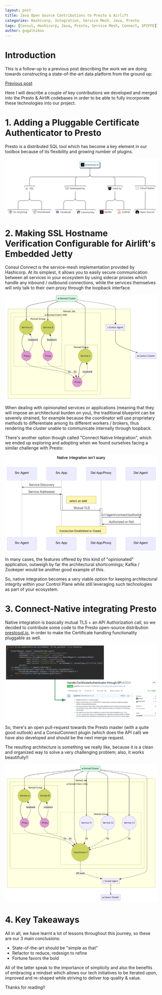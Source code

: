 ```yaml
---
layout: post
title: Java Open Source Contributions to Presto & Airlift
categories: Hashicorp, Integration, Service Mesh, Java, Presto
tags: [Consul, Hashicorp, Java, Presto, Service Mesh, Connect, SPIFFE]
author: gugalnikov
---
```


# Introduction

This is a follow-up to a previous post describing the work we are doing towards constructing a state-of-the-art data platform from the ground up:

[Previous post](https://www.youtube.com/watch?v=xV4JnJgOHXE)

Here I will describe a couple of key contributions we developed and merged into the Presto & Airlift codebases in order to be able to fully incorporate these technologies into our project.

# 1. Adding a Pluggable Certificate Authenticator to Presto

Presto is a distributed SQL tool which has become a key element in our toolbox because of its flexibility and growing number of plugins.

![](/images/2020-02-20-A-Consul-Service-Mesh-Integration-Case-Study-with-Presto/presto.png)

# 2. Making SSL Hostname Verification Configurable for Airlift's Embedded Jetty

Consul Connect is the service-mesh implementation provided by Hashicorp. At its simplest, it allows you to easily secure communication between all services in your ecosystem by using sidecar proxies which handle any inbound / outbound connections, while the services themselves will only talk to their own proxy through the loopback interface.

![](/images/2020-02-20-A-Consul-Service-Mesh-Integration-Case-Study-with-Presto/connectsidecar.png)

When dealing with opinionated services or applications (meaning that they will impose an architectural burden on you), the traditional blueprint can be severely strained, for example because the coordinator will use proprietary methods to differentiate among its different workers / brokers, thus rendering the cluster unable to communicate internally through loopback. 

There's another option though called "Connect Native Integration", which we ended up exploring and adopting when we found ourselves facing a similar challenge with Presto:

![](/images/2020-02-20-A-Consul-Service-Mesh-Integration-Case-Study-with-Presto/consulconnect.png)

In many cases, the features offered by this kind of "opinionated" application, outweigh by far the architectural shortcomings; Kafka / Zookeper would be another good example of this. 

So, native integration becomes a very viable option for keeping architectural integrity within your Control Plane while still leveraging such technologies as part of your ecosystem.

# 3. Connect-Native integrating Presto

Native integration is basically mutual TLS + an API Authorization call, so we decided to contribute some code to the Presto open-source distribution [prestosql.io](https://prestosql.io), in order to make the Certificate handling functionality pluggable as well. 

![](/images/2020-02-20-A-Consul-Service-Mesh-Integration-Case-Study-with-Presto/contrib.png)

So, there's an open pull-request towards the Presto master (with a quite good outlook) and a ConsulConnect plugin (which does the API call) we have also developed and should be the next merge request.

The resulting architecture is something we really like, because it is a clean and organized way to solve a very challenging problem; also, it works beautifully!!

![](/images/2020-02-20-A-Consul-Service-Mesh-Integration-Case-Study-with-Presto/architecture.png)

# 4. Key Takeaways

All in all, we have learnt a lot of lessons throughout this journey, so these are our 3 main conclusions:

- State-of-the-art should be "simple as that"
- Refactor to reduce, redesign to refine
- Fortune favors the bold

All of the latter speak to the importance of simplicity and also the benefits of embracing a mindset which allows our tech initiatives to be iterated upon, improved and re-shaped while striving to deliver top quality & value.

Thanks for reading!!
